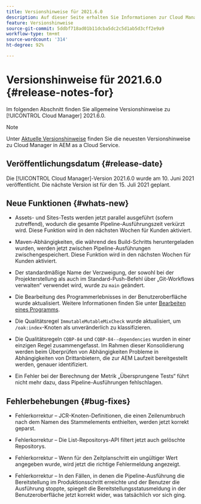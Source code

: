 ```yaml
---
title: Versionshinweise für 2021.6.0
description: Auf dieser Seite erhalten Sie Informationen zur Cloud Manager-Version 2021.6.0.
feature: Versionshinweise
source-git-commit: 5ddbf718ad01b11dcba5dc2c5d1ab5d3cff2e9a9
workflow-type: tm+mt
source-wordcount: '314'
ht-degree: 92%

---
```


# Versionshinweise für 2021.6.0 {#release-notes-for}

Im folgenden Abschnitt finden Sie allgemeine Versionshinweise zu [!UICONTROL Cloud Manager] 2021.6.0.

>[!NOTE]
>Unter [Aktuelle Versionshinweise](https://experienceleague.adobe.com/docs/experience-manager-cloud-service/onboarding/getting-access/release-notes-cloud-manager/release-notes-cm-current.html?lang=de#getting-access) finden Sie die neuesten Versionshinweise zu Cloud Manager in AEM as a Cloud Service.

## Veröffentlichungsdatum {#release-date}

Die [!UICONTROL Cloud Manager]-Version 2021.6.0 wurde am 10. Juni 2021 veröffentlicht.
Die nächste Version ist für den 15. Juli 2021 geplant.

## Neue Funktionen {#whats-new}

* Assets- und Sites-Tests werden jetzt parallel ausgeführt (sofern zutreffend), wodurch die gesamte Pipeline-Ausführungszeit verkürzt wird. Diese Funktion wird in den nächsten Wochen für Kunden aktiviert.

* Maven-Abhängigkeiten, die während des Build-Schritts heruntergeladen wurden, werden jetzt zwischen Pipeline-Ausführungen zwischengespeichert. Diese Funktion wird in den nächsten Wochen für Kunden aktiviert.

* Der standardmäßige Name der Verzweigung, der sowohl bei der Projekterstellung als auch im Standard-Push-Befehl über „Git-Workflows verwalten“ verwendet wird, wurde zu `main` geändert.

* Die Bearbeitung des Programmerlebnisses in der Benutzeroberfläche wurde aktualisiert. Weitere Informationen finden Sie unter [Bearbeiten eines Programms](/help/using/setting-up-program.md#editing-program).

* Die Qualitätsregel `ImmutableMutableMixCheck` wurde aktualisiert, um `/oak:index`-Knoten als unveränderlich zu klassifizieren.

* Die Qualitätsregeln `CQBP-84` und `CQBP-84--dependencies` wurden in einer einzigen Regel zusammengefasst. Im Rahmen dieser Konsolidierung werden beim Überprüfen von Abhängigkeiten Probleme in Abhängigkeiten von Drittanbietern, die zur AEM Laufzeit bereitgestellt werden, genauer identifiziert.

* Ein Fehler bei der Berechnung der Metrik „Übersprungene Tests“ führt nicht mehr dazu, dass Pipeline-Ausführungen fehlschlagen.

## Fehlerbehebungen {#bug-fixes}

* Fehlerkorrektur – JCR-Knoten-Definitionen, die einen Zeilenumbruch nach dem Namen des Stammelements enthielten, werden jetzt korrekt geparst.

* Fehlerkorrektur – Die List-Repositorys-API filtert jetzt auch gelöschte Repositorys.

* Fehlerkorrektur – Wenn für den Zeitplanschritt ein ungültiger Wert angegeben wurde, wird jetzt die richtige Fehlermeldung angezeigt.

* Fehlerkorrektur – In den Fällen, in denen die Pipeline-Ausführung die Bereitstellung im Produktionsschritt erreichte und der Benutzer die Ausführung stoppte, spiegelt die Bereitstellungsstatusmeldung in der Benutzeroberfläche jetzt korrekt wider, was tatsächlich vor sich ging.
